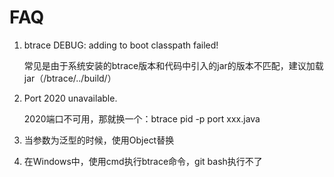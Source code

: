 # FAQ

1. btrace DEBUG: adding to boot classpath failed!

    常见是由于系统安装的btrace版本和代码中引入的jar的版本不匹配，建议加载jar（/btrace/../build/）

2. Port 2020 unavailable.

    2020端口不可用，那就换一个：btrace pid -p port xxx.java

3. 当参数为泛型的时候，使用Object替换
4. 在Windows中，使用cmd执行btrace命令，git bash执行不了

